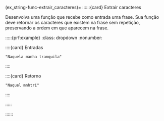 (ex_string-func-extrair_caracteres)=
::::::{card} Extrair caracteres

Desenvolva uma função que recebe como entrada uma frase. Sua função deve retornar os caracteres que existem na frase sem repetição, preservando a ordem em que aparecem na frase.


:::::{prf:example}
:class: dropdown
:nonumber:

::::{card} Entradas
```
"Naquela manha tranquila"
```  
::::

::::{card} Retorno
```
"Naquel mnhtri"
```
::::


:::::

::::::